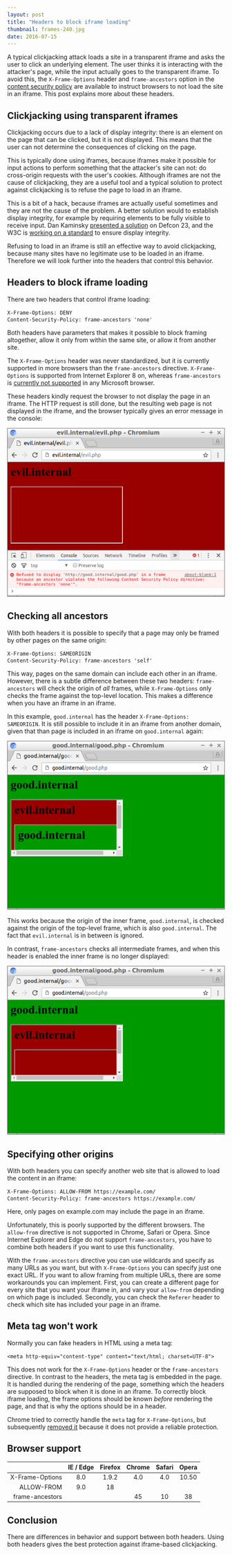 ```yaml
---
layout: post
title: "Headers to block iframe loading"
thumbnail: frames-240.jpg
date: 2016-07-15
---
```


A typical clickjacking attack loads a site in a transparent iframe and asks the user to click an underlying element. The user thinks it is interacting with the attacker's page, while the input actually goes to the transparent iframe. To avoid this, the `X-Frame-Options` header and `frame-ancestors` option in the [content security policy](https://developer.mozilla.org/en-US/docs/Web/Security/CSP) are available to instruct browsers to not load the site in an iframe. This post explains more about these headers.

## Clickjacking using transparent iframes

Clickjacking occurs due to a lack of display integrity: there is an element on the page that can be clicked, but it is not displayed. This means that the user can not determine the consequences of clicking on the page.

This is typically done using iframes, because iframes make it possible for input actions to perform something that the attacker's site can not: do cross-origin requests with the user's cookies. Although iframes are not the cause of clickjacking, they are a useful tool and a typical solution to protect against clickjacking is to refuse the page to load in an iframe.

This is a bit of a hack, because iframes are actually useful sometimes and they are not the cause of the problem. A better solution would to establish display integrity, for example by requiring elements to be fully visible to receive input. Dan Kaminsky [presented a solution](http://www.slideshare.net/dakami/i-want-these-bugs-off-my-internet-51423044) on Defcon 23, and the W3C is [working on a standard](https://dvcs.w3.org/hg/user-interface-safety/raw-file/tip/user-interface-safety.html) to ensure display integrity.

Refusing to load in an iframe is still an effective way to avoid clickjacking, because many sites have no legitimate use to be loaded in an iframe. Therefore we will look further into the headers that control this behavior.

## Headers to block iframe loading

There are two headers that control iframe loading:

    X-Frame-Options: DENY
    Content-Security-Policy: frame-ancestors 'none'

Both headers have parameters that makes it possible to block framing altogether, allow it only from within the same site, or allow it from another site.

The `X-Frame-Options` header was never standardized, but it is currently supported in more browsers than the `frame-ancestors` directive. `X-Frame-Options` is supported from Internet Explorer 8 on, whereas `frame-ancestors` is [currently not supported](http://caniuse.com/#feat=contentsecuritypolicy2) in any Microsoft browser.

These headers kindly request the browser to not display the page in an iframe. The HTTP request is still done, but the resulting web page is not displayed in the iframe, and the browser typically gives an error message in the console:

![Refused to display 'http://good.internal/good.php' in a frame because an ancestor violates the following Content Security Policy directive: "frame-ancestors 'none'".](/images/chromium-iframe-block.png)

## Checking all ancestors

With both headers it is possible to specify that a page may only be framed by other pages on the same origin:

    X-Frame-Options: SAMEORIGIN
    Content-Security-Policy: frame-ancestors 'self'

This way, pages on the same domain can include each other in an iframe. However, there is a subtle difference between these two headers: `frame-ancestors` will check the origin of *all* frames, while `X-Frame-Options` only checks the frame against the top-level location. This makes a difference when you have an iframe in an iframe. 

In this example, `good.internal` has the header `X-Frame-Options: SAMEORIGIN`. It is still possible to include it in an iframe from another domain, given that than page is included in an iframe on `good.internal` again:

![Good.internal includes an iframe with evil.internal with an iframe with good.internal](/images/chromium-iframe-in-iframe.png)

This works because the origin of the inner frame, `good.internal`, is checked against the origin of the top-level frame, which is also `good.internal`. The fact that `evil.internal` is in between is ignored.

In contrast, `frame-ancestors` checks all intermediate frames, and when this header is enabled the inner frame is no longer displayed:

![Good.internal is not loaded in the iframe](/images/chromium-iframe-in-iframe-blocked.png)

## Specifying other origins

With both headers you can specify another web site that is allowed to load the content in an iframe:

    X-Frame-Options: ALLOW-FROM https://example.com/
    Content-Security-Policy: frame-ancestors https://example.com/

Here, only pages on example.com may include the page in an iframe.

Unfortunately, this is poorly supported by the different browsers. The `allow-from` directive is not supported in Chrome, Safari or Opera. Since Internet Explorer and Edge do not support `frame-ancestors`, you have to combine both headers if you want to use this functionality.

With the `frame-ancestors` directive you can use wildcards and specify as many URLs as you want, but with `X-Frame-Options` you can specify just one exact URL. If you want to allow framing from multiple URLs, there are some workarounds you can implement. First, you can create a different page for every site that you want your iframe in, and vary your `allow-from` depending on which page is included. Secondly, you can check the `Referer` header to check which site has included your page in an iframe.

## Meta tag won't work

Normally you can fake headers in HTML using a meta tag:

    <meta http-equiv="content-type" content="text/html; charset=UTF-8">

This does not work for the `X-Frame-Options` header or the `frame-ancestors` directive. In contrast to the headers, the meta tag is embedded in the page. It is handled during the rendering of the page, something which the headers are supposed to block when it is done in an iframe. To correctly block iframe loading, the frame options should be known *before* rendering the page, and that is why the options should be in a header.

Chrome tried to correctly handle the `meta` tag for `X-Frame-Options`, but subsequently [removed it](https://www.chromestatus.com/feature/6450843930853376) because it does not provide a reliable protection.

## Browser support

|                 | IE / Edge | Firefox | Chrome | Safari | Opera |
|----------------:|:---------:|:-------:|:------:|:------:|:-----:|
| X-Frame-Options |    8.0    |  1.9.2  |   4.0  |   4.0  | 10.50 |
|      ALLOW-FROM |    9.0    |    18   |        |        |       |
| frame-ancestors |           |         |   45   |   10   |   38  |

## Conclusion

There are differences in behavior and support between both headers. Using both headers gives the best protection against iframe-based clickjacking.
